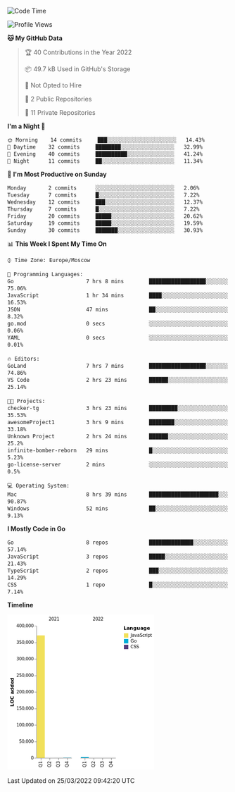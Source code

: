<!--START_SECTION:waka-->
![Code Time](http://img.shields.io/badge/Code%20Time-225%20hrs%2020%20mins-blue)

![Profile Views](http://img.shields.io/badge/Profile%20Views-0-blue)

**🐱 My GitHub Data** 

> 🏆 40 Contributions in the Year 2022
 > 
> 📦 49.7 kB Used in GitHub's Storage 
 > 
> 🚫 Not Opted to Hire
 > 
> 📜 2 Public Repositories 
 > 
> 🔑 11 Private Repositories  
 > 
**I'm a Night 🦉** 

```text
🌞 Morning    14 commits     ███░░░░░░░░░░░░░░░░░░░░░░   14.43% 
🌆 Daytime    32 commits     ████████░░░░░░░░░░░░░░░░░   32.99% 
🌃 Evening    40 commits     ██████████░░░░░░░░░░░░░░░   41.24% 
🌙 Night      11 commits     ██░░░░░░░░░░░░░░░░░░░░░░░   11.34%

```
📅 **I'm Most Productive on Sunday** 

```text
Monday       2 commits      ░░░░░░░░░░░░░░░░░░░░░░░░░   2.06% 
Tuesday      7 commits      █░░░░░░░░░░░░░░░░░░░░░░░░   7.22% 
Wednesday    12 commits     ███░░░░░░░░░░░░░░░░░░░░░░   12.37% 
Thursday     7 commits      █░░░░░░░░░░░░░░░░░░░░░░░░   7.22% 
Friday       20 commits     █████░░░░░░░░░░░░░░░░░░░░   20.62% 
Saturday     19 commits     █████░░░░░░░░░░░░░░░░░░░░   19.59% 
Sunday       30 commits     ███████░░░░░░░░░░░░░░░░░░   30.93%

```


📊 **This Week I Spent My Time On** 

```text
⌚︎ Time Zone: Europe/Moscow

💬 Programming Languages: 
Go                       7 hrs 8 mins        ██████████████████░░░░░░░   75.06% 
JavaScript               1 hr 34 mins        ████░░░░░░░░░░░░░░░░░░░░░   16.53% 
JSON                     47 mins             ██░░░░░░░░░░░░░░░░░░░░░░░   8.32% 
go.mod                   0 secs              ░░░░░░░░░░░░░░░░░░░░░░░░░   0.06% 
YAML                     0 secs              ░░░░░░░░░░░░░░░░░░░░░░░░░   0.01%

🔥 Editors: 
GoLand                   7 hrs 7 mins        ██████████████████░░░░░░░   74.86% 
VS Code                  2 hrs 23 mins       ██████░░░░░░░░░░░░░░░░░░░   25.14%

🐱‍💻 Projects: 
checker-tg               3 hrs 23 mins       █████████░░░░░░░░░░░░░░░░   35.53% 
awesomeProject1          3 hrs 9 mins        ████████░░░░░░░░░░░░░░░░░   33.18% 
Unknown Project          2 hrs 24 mins       ██████░░░░░░░░░░░░░░░░░░░   25.2% 
infinite-bomber-reborn   29 mins             █░░░░░░░░░░░░░░░░░░░░░░░░   5.23% 
go-license-server        2 mins              ░░░░░░░░░░░░░░░░░░░░░░░░░   0.5%

💻 Operating System: 
Mac                      8 hrs 39 mins       ██████████████████████░░░   90.87% 
Windows                  52 mins             ██░░░░░░░░░░░░░░░░░░░░░░░   9.13%

```

**I Mostly Code in Go** 

```text
Go                       8 repos             ██████████████░░░░░░░░░░░   57.14% 
JavaScript               3 repos             █████░░░░░░░░░░░░░░░░░░░░   21.43% 
TypeScript               2 repos             ███░░░░░░░░░░░░░░░░░░░░░░   14.29% 
CSS                      1 repo              █░░░░░░░░░░░░░░░░░░░░░░░░   7.14%

```


**Timeline**

![Chart not found](https://raw.githubusercontent.com/jeezft/jeezft/main/charts/bar_graph.png) 


 Last Updated on 25/03/2022 09:42:20 UTC
<!--END_SECTION:waka-->
